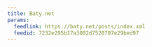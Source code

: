 ```yaml
---
title: Baty.net
params:
  feedlink: https://baty.net/posts/index.xml
  feedid: 7232e295b17a3082d7520707e29bed97
---
```

